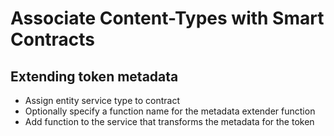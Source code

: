 # Associate Content-Types with Smart Contracts


## Extending token metadata

- Assign entity service type to contract
- Optionally specify a function name for the metadata extender function
- Add function to the service that transforms the metadata for the token
